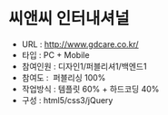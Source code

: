 # 씨앤씨 인터내셔널
- URL  : http://www.gdcare.co.kr/
- 타입 : PC + Mobile
- 참여인원 : 디자인1/퍼블리셔1/백엔드1
- 참여도 :  퍼블리싱 100%
- 작업방식 : 템플릿 60% + 하드코딩 40%
- 구성 : html5/css3/jQuery

